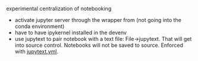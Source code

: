experimental centralization of notebooking

* activate jupyter server through the wrapper from (not going into the conda environment)
* have to have ipykernel installed in the devenv
* use jupytext to pair notebook with a text file: File->jupytext. That will get into source control. Notebooks will not be saved to source. Enforced with [jupytext.yml](../.jupytext.yaml).

